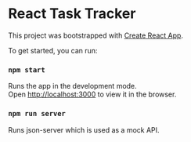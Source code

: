 # React Task Tracker

This project was bootstrapped with [Create React App](https://github.com/facebook/create-react-app).

To get started, you can run:

### `npm start`

Runs the app in the development mode.\
Open [http://localhost:3000](http://localhost:3000) to view it in the browser.

### `npm run server`

Runs json-server which is used as a mock API.

